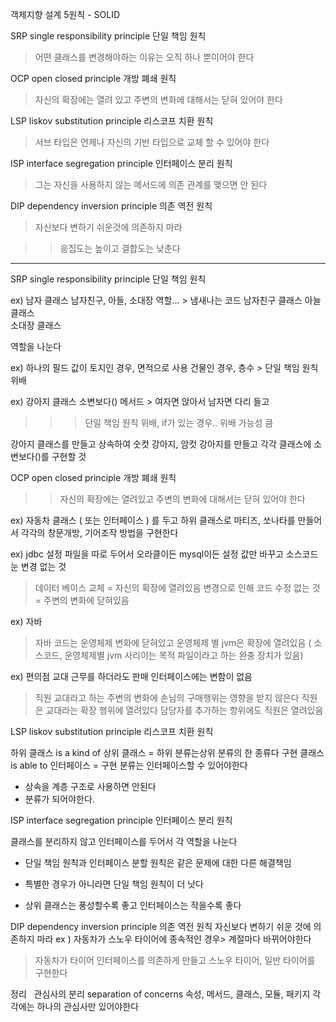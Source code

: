 객제지향 설계 5원칙 - SOLID

SRP single responsibility principle 
단일 책임 원칙
> 어떤 클래스를 변경해야하는 이유는 오직 하나 뿐이어야 한다

OCP open closed principle
개방 폐쇄 원칙
> 자신의 확장에는 열려 있고 주변의 변화에 대해서는 닫혀 있어야 한다

LSP liskov substitution principle 
리스코프 치환 원칙
> 서브 타입은 언제나 자신의 기반 타입으로 교체 할 수 있어야 한다

ISP interface segregation principle 
인터페이스 분리 원칙
> 그는 자신을 사용하지 않는 메서드에 의존 관계를 맺으면 안 된다

DIP dependency inversion principle
의존 역전 원칙
> 자신보다 변하기 쉬운것에 의존하지 마라

>> 응집도는 높이고 결합도는 낮춘다



---------
SRP single responsibility principle 
단일 책임 원칙

ex) 남자 클래스
남자친구, 아들, 소대장 역할... > 냄새나는 코드
남자친구 클래스
아늘 클래스  
소대장 클래스

역할을 나눈다 

ex) 하나의 필드 값이 토지인 경우, 면적으로 사용
건물인 경우, 층수 > 단일 책임 원칙 위배

ex) 강아지 클래스
소변보다() 메서드 > 여자면 앉아서 남자면 다리 들고
>>> 단일 책임 원칙 위배, if가 있는 경우.. 위배 가능성 큼

강아지 클래스를 만들고
상속하여 숫컷 강아지, 암컷 강아지를 만들고
각각 클래스에 소변보다()를 구현할 것



﻿OCP open closed principle
개방 폐쇄 원칙
>> 자신의 확장에는 열려있고 주변의 변화에 대해서는 닫혀 있어야 한다

﻿ex) 
자동차 클래스 ( 또는 인터페이스 ) 를 두고
하위 클래스로 마티즈, 쏘나타를 만들어서
각각의 창문개방, 기어조작 방법을 구현한다

ex) jdbc
설정 파일을 따로 두어서
오라클이든 mysql이든 설정 값만 바꾸고
소스코드눈 변경 없는 것
> 데이터 베이스 교체 = 자신의 확장에 열려있음
> 변경으로 인해 코드 수정 없는 것 = 주변의 변화에 닫혀있음

ex) 자바
> 자바 코드는 운영체제 변화에 닫혀있고
> 운영체제 별 jvm은 확장에 열려있음 
( 소스코드, 운영체제별 jvm 사리이는 목적 파일이라고 하는 완충 장치가 있음)

ex) 편의점
교대 근무를 하더라도 판매 인터페이스에는 변함이 없음
> 직원 교대라고 하는 주변의 변화에 손님의 구매행위는 영향을 받지 않은다
>직원은 교대라는 확장 행위에 열려있다
> 담당자를 추가하는 항위에도 직원은 열려있음

LSP liskov substitution principle 
리스코프 치환 원칙

﻿하위 클래스 is a kind of 상위 클래스 = 하위 분류는상위 분류의 한 종류다
﻿구현 클래스 is able to 인터페이스 = 구현 분류는 인터페이스할 수 있어야한다

- 상속을 계층 구조로 사용하면 안된다
- 분류가 되어야한다. 



ISP interface segregation principle 
인터페이스 분리 원칙

﻿클래스를 분리하지 않고 
인터페이스를 두어서 각 역할을 나눈다
- 단일 책임 원칙과 인터페이스 분할 원칙은 같은 문제에 대한 다른 해결책임
- 특별한 경우가 아니라면 단일 책임 원칙이 더 낫다

- 상위 클래스는 풍성할수록 좋고 인터페이스는 작을수록 좋다



﻿DIP dependency inversion principle
의존 역전 원칙
자신보다 변하기 쉬운 것에 의존하지 마라
ex ) 자동차가 스노우 타이어에 종속적인 경우> 계절마다 바뀌어야한다
> 자동차가 타이어 인터페이스를 의존하게 만들고 
스노우 타이어, 일반 타이어를 구현한다


정리
﻿
﻿ 관심사의 분리 separation of concerns
속성, 메서드, 클래스, 모듈, 패키지 각각에는 하나의 관심사만 있어야한다

﻿ 

